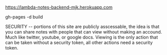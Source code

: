 https://lambda-notes-backend-mjk.herokuapp.com

gh-pages -d build


SECURITY
 -- portions of this site are publicly asscessable, the idea is that you can share notes with people that can view without making an accound. Much like twitter, youtube, or google docs. Viewing is the only action that can be taken without a security token, all other actions need a security token. 
